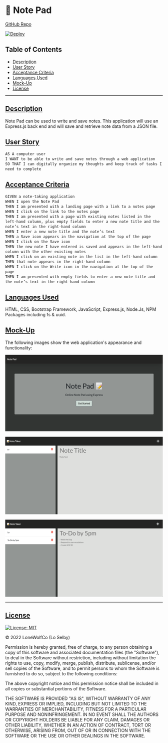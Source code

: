 # 📝 Note Pad 

[GitHub Repo](https://github.com/lonewolfco/notepad)

[![Deploy](https://www.herokucdn.com/deploy/button.svg)](https://lo-notepad.herokuapp.com/)  



## Table of Contents
- [Description](#description)
- [User Story](#userstory)
- [Acceptance Criteria](#ac)
- [Languages Used](#languages)
- [Mock-Up](#mockup)
- [License](#license)

---

## [Description](#description)
<a name="description"></a>
Note Pad can be used to write and save notes. This application will use an Express.js back end and will save and retrieve note data from a JSON file.



## [User Story](#userstory)
<a name="userstory"></a>

```
AS A computer user
I WANT to be able to write and save notes through a web application
SO THAT I can digitally organize my thoughts and keep track of tasks I need to complete
```


## [Acceptance Criteria](#ac)
<a name="ac"></a>
```
GIVEN a note-taking application
WHEN I open the Note Pad
THEN I am presented with a landing page with a link to a notes page
WHEN I click on the link to the notes page
THEN I am presented with a page with existing notes listed in the left-hand column, plus empty fields to enter a new note title and the note’s text in the right-hand column
WHEN I enter a new note title and the note’s text
THEN a Save icon appears in the navigation at the top of the page
WHEN I click on the Save icon
THEN the new note I have entered is saved and appears in the left-hand column with the other existing notes
WHEN I click on an existing note in the list in the left-hand column
THEN that note appears in the right-hand column
WHEN I click on the Write icon in the navigation at the top of the page
THEN I am presented with empty fields to enter a new note title and the note’s text in the right-hand column
```

## [Languages Used](#languages)

<a name="languages"></a>
HTML, CSS, Bootstrap Framework, JavaScript, Express.js, Node.Js,  NPM Packages including fs & uuid.


## [Mock-Up](#mockup)
<a name="mockup"></a>

The following images show the web application's appearance and functionality:

![Note Pad/s HomePage](./Assets/homepage.png)

![Existing notes are listed in the left-hand column with empty fields on the right-hand side for the new note’s title and text.](./Assets/notes.png)


![Once a note is saved, it will appear on the left hand side ready to be accessed again later, or deleted by clicking the trash can icon.](./Assets/saved.png)




- - -
## [License](#license)
<a name="mockup"></a>
[![License: MIT](https://img.shields.io/badge/License-MIT-lightblue.svg)](https://opensource.org/licenses/MIT)  

© 2022 LoneWolfCo (Lo Selby)

Permission is hereby granted, free of charge, to any person obtaining a copy
of this software and associated documentation files (the "Software"), to deal
in the Software without restriction, including without limitation the rights
to use, copy, modify, merge, publish, distribute, sublicense, and/or sell
copies of the Software, and to permit persons to whom the Software is
furnished to do so, subject to the following conditions:

The above copyright notice and this permission notice shall be included in all
copies or substantial portions of the Software.

THE SOFTWARE IS PROVIDED "AS IS", WITHOUT WARRANTY OF ANY KIND, EXPRESS OR
IMPLIED, INCLUDING BUT NOT LIMITED TO THE WARRANTIES OF MERCHANTABILITY,
FITNESS FOR A PARTICULAR PURPOSE AND NONINFRINGEMENT. IN NO EVENT SHALL THE
AUTHORS OR COPYRIGHT HOLDERS BE LIABLE FOR ANY CLAIM, DAMAGES OR OTHER
LIABILITY, WHETHER IN AN ACTION OF CONTRACT, TORT OR OTHERWISE, ARISING FROM,
OUT OF OR IN CONNECTION WITH THE SOFTWARE OR THE USE OR OTHER DEALINGS IN THE
SOFTWARE.
